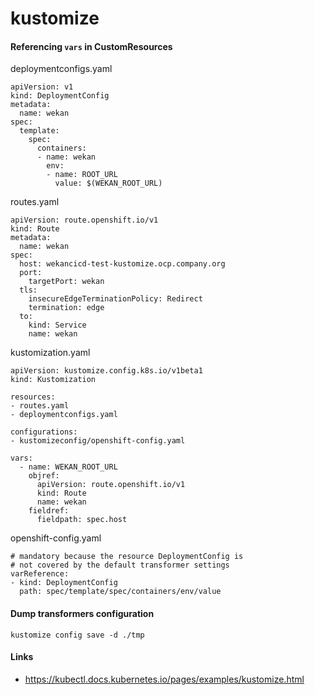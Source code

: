 # kustomize

#### Referencing `vars` in CustomResources 

deploymentconfigs.yaml
```
apiVersion: v1
kind: DeploymentConfig
metadata:
  name: wekan
spec:
  template:
    spec:
      containers:
      - name: wekan
        env:
        - name: ROOT_URL
          value: $(WEKAN_ROOT_URL)
```

routes.yaml
```
apiVersion: route.openshift.io/v1
kind: Route
metadata:
  name: wekan
spec:
  host: wekancicd-test-kustomize.ocp.company.org
  port:
    targetPort: wekan
  tls:
    insecureEdgeTerminationPolicy: Redirect
    termination: edge
  to:
    kind: Service
    name: wekan
```

kustomization.yaml
```
apiVersion: kustomize.config.k8s.io/v1beta1
kind: Kustomization

resources:
- routes.yaml
- deploymentconfigs.yaml

configurations:
- kustomizeconfig/openshift-config.yaml

vars:
  - name: WEKAN_ROOT_URL
    objref:
      apiVersion: route.openshift.io/v1
      kind: Route
      name: wekan
    fieldref:
      fieldpath: spec.host
```

openshift-config.yaml
```
# mandatory because the resource DeploymentConfig is
# not covered by the default transformer settings
varReference:
- kind: DeploymentConfig
  path: spec/template/spec/containers/env/value
```

#### Dump transformers configuration
```
kustomize config save -d ./tmp
```

#### Links

* https://kubectl.docs.kubernetes.io/pages/examples/kustomize.html
